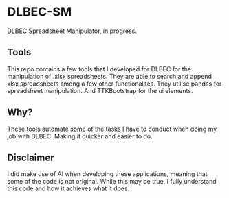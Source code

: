 # DLBEC-SM
DLBEC Spreadsheet Manipulator, in progress.

## Tools ##
This repo contains a few tools that I developed for DLBEC for the manipulation of .xlsx spreadsheets.
They are able to search and append xlsx spreadsheets among a few other functionalites.
They utilise pandas for spreadsheet manipulation.
And TTKBootstrap for the ui elements.

## Why? ##
These tools automate some of the tasks I have to conduct when doing my job with DLBEC.
Making it quicker and easier to do.

## Disclaimer ##
I did make use of AI when developing these applications, meaning that some of the code is not original.
While this may be true, I fully understand this code and how it achieves what it does.
